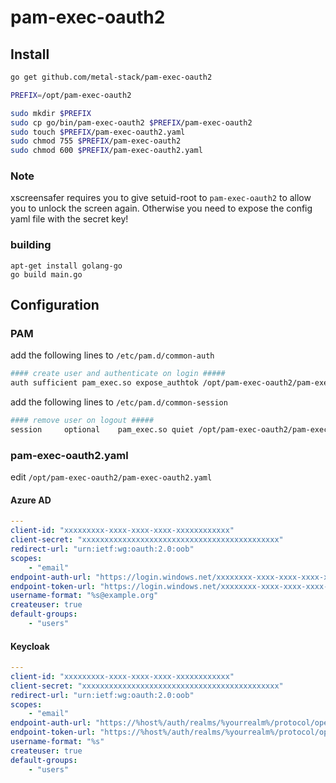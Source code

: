 # pam-exec-oauth2

## Install

```bash
go get github.com/metal-stack/pam-exec-oauth2

PREFIX=/opt/pam-exec-oauth2

sudo mkdir $PREFIX
sudo cp go/bin/pam-exec-oauth2 $PREFIX/pam-exec-oauth2
sudo touch $PREFIX/pam-exec-oauth2.yaml
sudo chmod 755 $PREFIX/pam-exec-oauth2
sudo chmod 600 $PREFIX/pam-exec-oauth2.yaml
```

### Note
xscreensafer requires you to give setuid-root to `pam-exec-oauth2` to allow you to unlock the screen again. Otherwise you need to expose the config yaml file with the secret key!

### building
```
apt-get install golang-go
go build main.go
```

## Configuration

### PAM

add the following lines to `/etc/pam.d/common-auth`

```bash
#### create user and authenticate on login #####
auth sufficient pam_exec.so expose_authtok /opt/pam-exec-oauth2/pam-exec-oauth2
```

add the following lines to `/etc/pam.d/common-session`

```bash
#### remove user on logout #####
session     optional    pam_exec.so quiet /opt/pam-exec-oauth2/pam-exec-oauth2
```

### pam-exec-oauth2.yaml

edit `/opt/pam-exec-oauth2/pam-exec-oauth2.yaml`

#### Azure AD

```yaml
---
client-id: "xxxxxxxxx-xxxx-xxxx-xxxx-xxxxxxxxxxxx"
client-secret: "xxxxxxxxxxxxxxxxxxxxxxxxxxxxxxxxxxxxxxxxxxxx"
redirect-url: "urn:ietf:wg:oauth:2.0:oob"
scopes: 
    - "email"
endpoint-auth-url: "https://login.windows.net/xxxxxxxx-xxxx-xxxx-xxxx-xxxxxxxxxxxx/oauth2/authorize"
endpoint-token-url: "https://login.windows.net/xxxxxxxx-xxxx-xxxx-xxxx-xxxxxxxxxxxx/oauth2/token"
username-format: "%s@example.org"
createuser: true
default-groups: 
    - "users"
```

#### Keycloak

```yaml
---
client-id: "xxxxxxxxx-xxxx-xxxx-xxxx-xxxxxxxxxxxx"
client-secret: "xxxxxxxxxxxxxxxxxxxxxxxxxxxxxxxxxxxxxxxxxxxx"
redirect-url: "urn:ietf:wg:oauth:2.0:oob"
scopes: 
    - "email"
endpoint-auth-url: "https://%host%/auth/realms/%yourrealm%/protocol/openid-connect/auth"
endpoint-token-url: "https://%host%/auth/realms/%yourrealm%/protocol/openid-connect/token"
username-format: "%s"
createuser: true
default-groups: 
    - "users"
```
